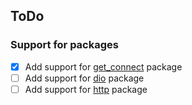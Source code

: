 

## ToDo
### Support for packages
- [x] Add support for [get_connect](https://pub.dev/packages/get#getconnect) package
- [ ] Add support for [dio](https://pub.dev/packages/dio) package
- [ ] Add support for [http](https://pub.dev/packages/http) package
